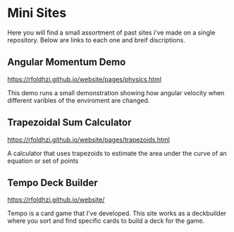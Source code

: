 # Mini Sites
Here you will find a small assortment of past sites i've made on a single repository. Below are links to each one and breif discriptions. 

## Angular Momentum Demo
https://rfoldhzi.github.io/website/pages/physics.html

This demo runs a small demonstration showing how angular velocity when different varibles of the enviroment are changed. 

## Trapezoidal Sum Calculator
https://rfoldhzi.github.io/website/pages/trapezoids.html

A calculator that uses trapezoids to estimate the area under the curve of an equation or set of points

## Tempo Deck Builder
https://rfoldhzi.github.io/website/

Tempo is a card game that I've developed. This site works as a deckbuilder where you sort and find specific cards to build a deck for the game.
